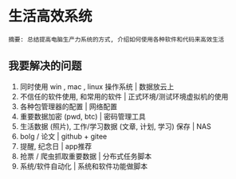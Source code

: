 # 生活高效系统

```
摘要: 总结提高电脑生产力系统的方式, 介绍如何使用各种软件和代码来高效生活
```

##  我要解决的问题
1. 同时使用 win , mac , linux 操作系统 | 数据放云上
2. 不信任的软件使用, 和常用的软件 | 正式环境/测试环境虚拟机的使用
3. 各种包管理器的配置 | 网络配置
4. 重要数据加密 (pwd, btc) | 密码管理工具
5. 生活数据 (照片), 工作/学习数据 (文章, 计划, 学习) 保存 | NAS
6. bolg / 论文 | github + gitee 
7. 提醒, 纪念日 | app推荐
8. 抢票 / 爬虫抓取重要数据 | 分布式任务脚本
9. 系统/软件自动化 | 系统和软件功能做脚本
